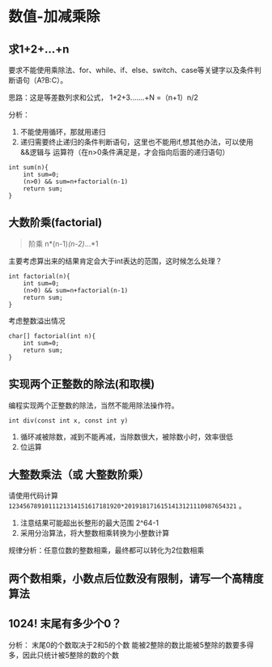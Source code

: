 # 数值-加减乘除



## 求1+2+…+n

要求不能使用乘除法、for、while、if、else、switch、case等关键字以及条件判断语句（A?B:C）。

思路：这是等差数列求和公式， 1+2+3.......+N =（n+1）n/2

分析：
1. 不能使用循环，那就用递归
2. 递归需要终止递归的条件判断语句，这里也不能用if,想其他办法，可以使用 &&逻辑与 运算符（在n>0条件满足是，才会指向后面的递归语句）

```
int sum(n){
    int sum=0;
    (n>0) && sum=n+factorial(n-1)
    return sum;
}
```




## 大数阶乘(factorial)

> 阶乘 n*(n-1)*(n-2)*...*1

主要考虑算出来的结果肯定会大于int表达的范围，这时候怎么处理？

```
int factorial(n){
    int sum=0;
    (n>0) && sum=n+factorial(n-1)
    return sum;
}
```

考虑整数溢出情况

```
char[] factorial(int n){
    int sum=0;
    return sum;
}

```



## 实现两个正整数的除法(和取模)

编程实现两个正整数的除法，当然不能用除法操作符。
```
int div(const int x, const int y) 
```

1. 循环减被除数，减到不能再减，当除数很大，被除数小时，效率很低
2. 位运算





## 大整数乘法（或 大整数阶乘）

请使用代码计算`1234567891011121314151617181920*2019181716151413121110987654321` 。

1. 注意结果可能超出长整形的最大范围 2^64-1
2. 采用分治算法，将大整数相乘转换为小整数计算

规律分析：任意位数的整数相乘，最终都可以转化为2位数相乘



## 两个数相乘，小数点后位数没有限制，请写一个高精度算法






## 1024! 末尾有多少个0？

分析：
末尾0的个数取决于2和5的个数
能被2整除的数比能被5整除的数要多得多，因此只统计被5整除的数的个数





